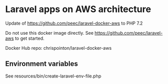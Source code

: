 # Laravel apps on AWS architecture

Update of https://github.com/peec/laravel-docker-aws to PHP 7.2

Do not use this docker image directly. See https://github.com/peec/laravel-aws to get started.

Docker Hub repo: chrispointon/laravel-docker-aws

## Environment variables

See resources/bin/create-laravel-env-file.php
